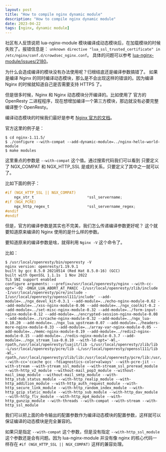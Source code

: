 ```yaml
---
layout: post
title: "How to compile nginx dynamic module"
description: "How to compile nginx dynamic module"
date: 2023-04-22
tags: [nginx, dynamic module]
---
```


社区有人反馈说把 lua-nginx-module 模块编译成动态模块后，在加载模块的时候失败了。报错信息是： `unknown directive "lua_ssl_trusted_certificate" in /etc/nginx/conf.d/crowdsec_nginx.conf`。
具体的问题可以参考 [lua-nginx-module/issues/2180](https://github.com/openresty/lua-nginx-module/issues/2180)。

为什么会造成编译的模块没有办法使用呢？归根结底还是编译参数搞错了。
如果是编译 Nginx 的同时编译动态模块，那么是不会出现这样的错误的。因为编译 Nginx 的时候就知道自己是否需要支持 HTTPS 了。

但是很多时候，Nginx 和 Nginx 动态模块分开编译的。比如使用了 官方的 OpenResty 二进程程序，现在想增加编译一个第三方模块，那边就没有必要完整编译整个 OpenResty。

编译动态模块的时候我们最好是参考 [Nginx 官方的文档](https://www.nginx.com/blog/compiling-dynamic-modules-nginx-plus/)。

官方这里的例子是：

```shell
$ cd nginx-1.11.5/
$ ./configure --with-compat --add-dynamic-module=../nginx-hello-world-module
$ make modules
```

这里重点的参数是 `--with-compat` 这个值。通过搜索代码我们可以看到 只要定义了 NGX_COMPAT 和 NGX_HTTP_SSL 是或的关系，只要定义了其中之一就可以了。

比如下面的例子：

```C
#if (NGX_HTTP_SSL || NGX_COMPAT)
    ngx_str_t                        *ssl_servername;
#if (NGX_PCRE)
    ngx_http_regex_t                 *ssl_servername_regex;
#endif
#endif
```

但是，官方的编译参数是其实也不完美，我们怎么传递编译参数更好呢？
这个就要知道原来编译的 Nginx 使用的是什么样的参数。

要知道原来的编译参数是啥，就得利用 `Nginx -V` 这个命令了。

比如：

```shell
$ /usr/local/openresty/bin/openresty -V
nginx version: openresty/1.19.9.1
built by gcc 8.5.0 20210514 (Red Hat 8.5.0-16) (GCC) 
built with OpenSSL 1.1.1s  1 Nov 2022
TLS SNI support enabled
configure arguments: --prefix=/usr/local/openresty/nginx --with-cc-opt='-O2 -DNGX_LUA_ABORT_AT_PANIC -I/usr/local/openresty/zlib/include -I/usr/local/openresty/pcre/include -I/usr/local/openresty/openssl111/include' --add-module=../ngx_devel_kit-0.3.1 --add-module=../echo-nginx-module-0.62 --add-module=../xss-nginx-module-0.06 --add-module=../ngx_coolkit-0.2 --add-module=../set-misc-nginx-module-0.32 --add-module=../form-input-nginx-module-0.12 --add-module=../encrypted-session-nginx-module-0.08 --add-module=../srcache-nginx-module-0.32 --add-module=../ngx_lua-0.10.20 --add-module=../ngx_lua_upstream-0.07 --add-module=../headers-more-nginx-module-0.33 --add-module=../array-var-nginx-module-0.05 --add-module=../memc-nginx-module-0.19 --add-module=../redis2-nginx-module-0.15 --add-module=../redis-nginx-module-0.3.7 --add-module=../ngx_stream_lua-0.0.10 --with-ld-opt='-Wl,-rpath,/usr/local/openresty/luajit/lib -L/usr/local/openresty/zlib/lib -L/usr/local/openresty/pcre/lib -L/usr/local/openresty/openssl111/lib -Wl,-rpath,/usr/local/openresty/zlib/lib:/usr/local/openresty/pcre/lib:/usr/local/openresty/openssl111/lib' --with-cc='ccache gcc -fdiagnostics-color=always' --with-pcre-jit --with-stream --with-stream_ssl_module --with-stream_ssl_preread_module --with-http_v2_module --without-mail_pop3_module --without-mail_imap_module --without-mail_smtp_module --with-http_stub_status_module --with-http_realip_module --with-http_addition_module --with-http_auth_request_module --with-http_secure_link_module --with-http_random_index_module --with-http_gzip_static_module --with-http_sub_module --with-http_dav_module --with-http_flv_module --with-http_mp4_module --with-http_gunzip_module --with-threads --with-compat --with-stream --with-http_ssl_module
```

我们可以把上面的命令输出的配置参数作为编译动态模块的配置参数，这样就可以保证编译的动态模块是完全兼容的。

如果只是指定 `--with-compat` 这个参数，但是没有指定 `--with-http_ssl_module` 这个参数还是会有问题。因为 lua-nginx-module 并没有像 nginx 的核心代码一样存在 `#if (NGX_HTTP_SSL || NGX_COMPAT)` 这样的兼容处理。
